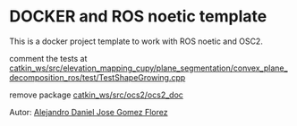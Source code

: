 # DOCKER and ROS noetic template

This is a docker project template to work with ROS noetic and OSC2.

comment the tests at [catkin_ws/src/elevation_mapping_cupy/plane_segmentation/convex_plane_decomposition_ros/test/TestShapeGrowing.cpp](catkin_ws/src/elevation_mapping_cupy/plane_segmentation/convex_plane_decomposition_ros/test/TestShapeGrowing.cpp)

remove package [catkin_ws/src/ocs2/ocs2_doc](catkin_ws/src/ocs2/ocs2_doc)

Autor: [Alejandro Daniel Jose Gomez Florez](https://www.linkedin.com/in/aldajo92/)
